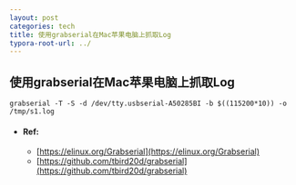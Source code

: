 ```yaml
---
layout: post
categories: tech
title: 使用grabserial在Mac苹果电脑上抓取Log
typora-root-url: ../
---
```

## 使用grabserial在Mac苹果电脑上抓取Log

```shell
grabserial -T -S -d /dev/tty.usbserial-A50285BI -b $((115200*10)) -o /tmp/s1.log
```

- #### Ref:

	- [https://elinux.org/Grabserial](https://elinux.org/Grabserial)
	- [https://github.com/tbird20d/grabserial](https://github.com/tbird20d/grabserial)

